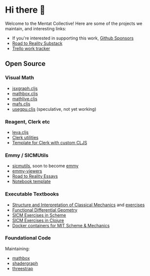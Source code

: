 # Hi there 👋

Welcome to the Mentat Collective! Here are some of the projects we maintain, and interesting links:

- If you're interested in supporting this work, [Github Sponsors](https://github.com/sponsors/sritchie)
- [Road to Reality Substack](https://roadtoreality.substack.com/)
- [Trello work tracker](https://trello.com/b/x3Z275Ol/open-source)

## Open Source

### Visual Math

- [jsxgraph.cljs](https://github.com/mentat-collective/jsxgraph.cljs)
- [mathbox.cljs](https://github.com/mentat-collective/mathbox.cljs)
- [mathlive.cljs](https://github.com/mentat-collective/mathlive.cljs)
- [mafs.cljs](https://github.com/mentat-collective/mafs.cljs)
- [usegpu.cljs](https://github.com/mentat-collective/usegpu.cljs) (speculative, not yet working)

### Reagent, Clerk etc

- [leva.cljs](https://github.com/mentat-collective/leva.cljs)
- [Clerk utilities](https://github.com/mentat-collective/clerk-utils)
- [Template for Clerk with custom CLJS](https://github.com/nextjournal/clerk-cljs-demo)

### Emmy / SICMUtils

- [sicmutils](https://github.com/sicmutils/sicmutils), soon to become [emmy](https://github.com/mentat-collective/emmy)
- [emmy-viewers](https://github.com/mentat-collective/emmy-viewers)
- [Road to Reality Essays](https://github.com/mentat-collective/road-to-reality)
- [Notebook template](https://github.com/mentat-collective/notebook-template)

### Executable Textbooks

- [Structure and Interpretation of Classical Mechanics](https://github.com/mentat-collective/sicm-book) and [exercises](https://github.com/mentat-collective/sicm-exercises)
- [Functional Differential Geometry](https://github.com/mentat-collective/fdg-book)
- [SICM Exercises in Scheme](https://github.com/mentat-collective/sicm-scheme-exercises)
- [SICM Exercises in Clojure](https://github.com/mentat-collective/sicm-clj-exercises)
- [Docker containers for MIT Scheme & Mechanics](https://github.com/mentat-collective/mit-scheme-docker)

### Foundational Code

Maintaining:

- [mathbox](https://github.com/unconed/mathbox)
- [shadergraph](https://github.com/unconed/shadergraph)
- [threestrap](https://github.com/unconed/threestrap)
